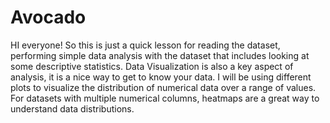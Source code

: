 # Avocado

HI everyone! So this is just a quick lesson for reading the dataset, performing simple data analysis with the dataset that includes looking at some descriptive statistics. 
Data Visualization is also a key aspect of analysis, it is a nice way to get to know your data. I will be using different plots to visualize the distribution of numerical data over a range of values. For datasets with multiple numerical columns, heatmaps are a great way to understand data distributions. 













